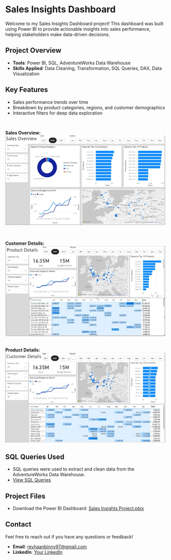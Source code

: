 # Sales Insights Dashboard

Welcome to my Sales Insights Dashboard project! This dashboard was built using Power BI to provide actionable insights into sales performance, helping stakeholders make data-driven decisions.

## Project Overview
- **Tools**: Power BI, SQL, AdventureWorks Data Warehouse
- **Skills Applied**: Data Cleaning, Transformation, SQL Queries, DAX, Data Visualization

## Key Features
- Sales performance trends over time
- Breakdown by product categories, regions, and customer demographics
- Interactive filters for deep data exploration
<br>

**Sales Overview:**
![Dashboard Screenshot](./images/SalesOverview.jpg)

<br>

**Customer Details:**
![Dashboard Screenshot](./images/ProductDetails.jpg)

<br>**Product Details:**
![Dashboard Screenshot](./images/CustomerDetails.jpg)


## SQL Queries Used
- SQL queries were used to extract and clean data from the AdventureWorks Data Warehouse.
- [View SQL Queries](./sql/)

## Project Files
- Download the Power BI Dashboard: [Sales Insights Project.pbix](./files/Sales_Insights_project.pbix)

## Contact
Feel free to reach out if you have any questions or feedback!
- **Email**: reyhaanbinny97@gmail.com
- **LinkedIn**: [Your LinkedIn](https://www.linkedin.com/in/reyhaanbinny)


